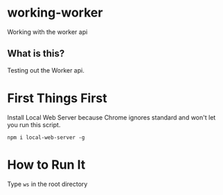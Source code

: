 # working-worker
Working with the worker api

## What is this?
Testing out the Worker api.

# First Things First
Install Local Web Server because Chrome ignores standard and won't let you run this script.

`npm i local-web-server -g`

# How to Run It

Type `ws` in the root directory 